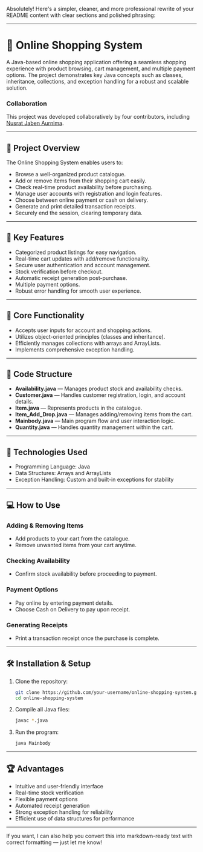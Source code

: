 Absolutely! Here's a simpler, cleaner, and more professional rewrite of your README content with clear sections and polished phrasing:

---

# 🛒 Online Shopping System

A Java-based online shopping application offering a seamless shopping experience with product browsing, cart management, and multiple payment options. The project demonstrates key Java concepts such as classes, inheritance, collections, and exception handling for a robust and scalable solution.

### Collaboration

This project was developed collaboratively by four contributors, including [Nusrat Jaben Aurnima](https://github.com/NusratJabenAurnima).

---

## 🚀 Project Overview

The Online Shopping System enables users to:

* Browse a well-organized product catalogue.
* Add or remove items from their shopping cart easily.
* Check real-time product availability before purchasing.
* Manage user accounts with registration and login features.
* Choose between online payment or cash on delivery.
* Generate and print detailed transaction receipts.
* Securely end the session, clearing temporary data.

---

## 🔹 Key Features

* Categorized product listings for easy navigation.
* Real-time cart updates with add/remove functionality.
* Secure user authentication and account management.
* Stock verification before checkout.
* Automatic receipt generation post-purchase.
* Multiple payment options.
* Robust error handling for smooth user experience.

---

## 📜 Core Functionality

* Accepts user inputs for account and shopping actions.
* Utilizes object-oriented principles (classes and inheritance).
* Efficiently manages collections with arrays and ArrayLists.
* Implements comprehensive exception handling.

---

## 🧩 Code Structure

* **Availability.java** — Manages product stock and availability checks.
* **Customer.java** — Handles customer registration, login, and account details.
* **Item.java** — Represents products in the catalogue.
* **Item\_Add\_Drop.java** — Manages adding/removing items from the cart.
* **Mainbody.java** — Main program flow and user interaction logic.
* **Quantity.java** — Handles quantity management within the cart.

---

## 🔧 Technologies Used

* Programming Language: Java
* Data Structures: Arrays and ArrayLists
* Exception Handling: Custom and built-in exceptions for stability

---

## 💻 How to Use

### Adding & Removing Items

* Add products to your cart from the catalogue.
* Remove unwanted items from your cart anytime.

### Checking Availability

* Confirm stock availability before proceeding to payment.

### Payment Options

* Pay online by entering payment details.
* Choose Cash on Delivery to pay upon receipt.

### Generating Receipts

* Print a transaction receipt once the purchase is complete.

---

## 🛠 Installation & Setup

1. Clone the repository:

   ```bash
   git clone https://github.com/your-username/online-shopping-system.git
   cd online-shopping-system
   ```

2. Compile all Java files:

   ```bash
   javac *.java
   ```

3. Run the program:

   ```bash
   java Mainbody
   ```

---

## 🏆 Advantages

* Intuitive and user-friendly interface
* Real-time stock verification
* Flexible payment options
* Automated receipt generation
* Strong exception handling for reliability
* Efficient use of data structures for performance

---

If you want, I can also help you convert this into markdown-ready text with correct formatting — just let me know!
